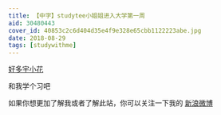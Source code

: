 ```yaml
---
title: 【中字】studytee小姐姐进入大学第一周
aid: 30480443
cover_id: 40853c2c6d404d35e4f9e328e65cbb1122223abe.jpg
date: 2018-08-29
tags: [studywithme]
---
```

[好多宇小花](https://www.bilibili.com/video/av30480443?from=search&seid=2124590044955038672)

和我学个习吧

如果你想更加了解我或者了解此站，你可以关注一下我的 [新浪微博](https://weibo.com/wudalanggd)
